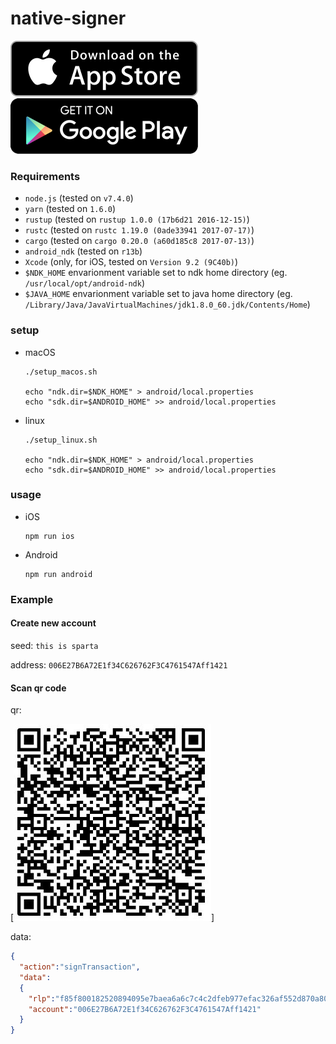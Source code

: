 # native-signer

[![App Store][app-store-badge]][app-store-url]
[![Google Play][google-play-badge]][google-play-url]

[app-store-badge]: ./res/app-store-badge.png
[app-store-url]: https://itunes.apple.com/us/app/parity-signer/id1218174838
[google-play-badge]: ./res/google-play-badge.png
[google-play-url]: https://play.google.com/store/apps/details?id=com.nativesigner

### Requirements

- `node.js` (tested on `v7.4.0`)
- `yarn` (tested on `1.6.0`)
- `rustup` (tested on `rustup 1.0.0 (17b6d21 2016-12-15)`)
- `rustc` (tested on `rustc 1.19.0 (0ade33941 2017-07-17)`)
- `cargo` (tested on `cargo 0.20.0 (a60d185c8 2017-07-13)`)
- `android_ndk` (tested on `r13b`)
- `Xcode` (only, for iOS, tested on `Version 9.2 (9C40b)`)
- `$NDK_HOME` envarionment variable set to ndk home directory (eg. `/usr/local/opt/android-ndk`)
- `$JAVA_HOME` envarionment variable set to java home directory (eg. `/Library/Java/JavaVirtualMachines/jdk1.8.0_60.jdk/Contents/Home`)

### setup

- macOS

    ```
    ./setup_macos.sh

    echo "ndk.dir=$NDK_HOME" > android/local.properties
    echo "sdk.dir=$ANDROID_HOME" >> android/local.properties
    ```

- linux

    ```
    ./setup_linux.sh

    echo "ndk.dir=$NDK_HOME" > android/local.properties
    echo "sdk.dir=$ANDROID_HOME" >> android/local.properties
    ```

### usage

- iOS

    ```
    npm run ios
    ```

- Android

    ```
    npm run android
    ```

### Example

#### Create new account

seed: `this is sparta`

address: `006E27B6A72E1f34C626762F3C4761547Aff1421`

#### Scan qr code


qr:

[![qr][tx_qr]]

data:

```json
{
  "action":"signTransaction",
  "data":
  {
    "rlp":"f85f800182520894095e7baea6a6c7c4c2dfeb977efac326af552d870a801ba048b55bfa915ac795c431978d8a6a992b628d557da5ff759b307d495a36649353a0efffd310ac743f371de3b9f7f9cb56c0b28ad43601b4ab949f53faa07bd2c804",
    "account":"006E27B6A72E1f34C626762F3C4761547Aff1421"
  }
}
```

[tx_qr]: ./docs/tx_qr.png
